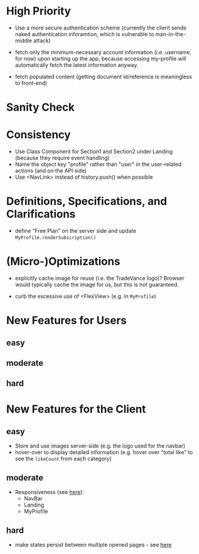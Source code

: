 # High Priority

* Use a more secure authentication scheme (currently the client sends naked authentication inforamtion, which is vulnerable to man-in-the-middle attack)

* fetch only the minimum-necessary account information (i.e. username, for now) upon starting up the app, because accessing my-profile will automatically fetch the latest information anyway.

* fetch populated content (getting document id/reference is meaningless to front-end)

# Sanity Check


# Consistency

* Use Class Component for Section1 and Section2 under Landing (because they require event handling)
* Name the object key "profile" rather than "user" in the user-related actions (and on the API side)
* Use \<NavLink\> instead of history.push() when possible


# Definitions, Specifications, and Clarifications

* define "Free Plan" on the server side and update `MyProfile.renderSubscription()`

# (Micro-)Optimizations

* explicitly cache image for reuse (i.e. the TradeVance logo)? Browser would typically cache the image for us, but this is not guaranteed.

* curb the excessive use of \<FlexView\> (e.g. in `MyProfile`)

# New Features for Users

## easy

## moderate

## hard


# New Features for the Client

## easy

* Store and use images server-side (e.g. the logo used for the navbar)
* hover-over to display detailed information (e.g. hover over "total like" to see the `likeCount` from each category)

## moderate

* Responsiveness (see [here](https://stackoverflow.com/a/51744517)):
  * NavBar
  * Landing
  * MyProfile

## hard

* make states persist between multiple opened pages - see [here](https://stackoverflow.com/a/49385375)



